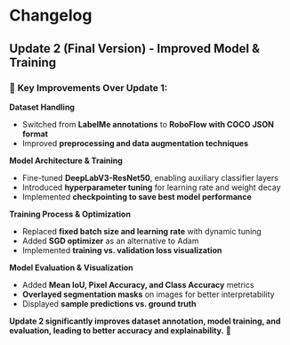 #  Changelog  

##  Update 2 (Final Version) - Improved Model & Training  
### 🔹 **Key Improvements Over Update 1:**  
 **Dataset Handling**  
- Switched from **LabelMe annotations** to **RoboFlow with COCO JSON format**  
- Improved **preprocessing and data augmentation techniques**  

 **Model Architecture & Training**  
- Fine-tuned **DeepLabV3-ResNet50**, enabling auxiliary classifier layers  
- Introduced **hyperparameter tuning** for learning rate and weight decay  
- Implemented **checkpointing to save best model performance**  

 **Training Process & Optimization**  
- Replaced **fixed batch size and learning rate** with dynamic tuning  
- Added **SGD optimizer** as an alternative to Adam  
- Implemented **training vs. validation loss visualization**  

 **Model Evaluation & Visualization**  
- Added **Mean IoU, Pixel Accuracy, and Class Accuracy** metrics  
- **Overlayed segmentation masks** on images for better interpretability  
- Displayed **sample predictions vs. ground truth**  

 **Update 2 significantly improves dataset annotation, model training, and evaluation, leading to better accuracy and explainability.** 🚀  
